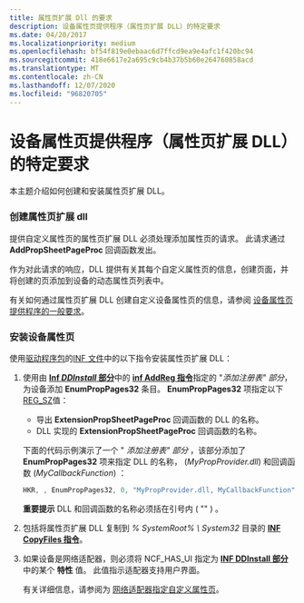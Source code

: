 ```yaml
---
title: 属性页扩展 Dll 的要求
description: 设备属性页提供程序（属性页扩展 DLL）的特定要求
ms.date: 04/20/2017
ms.localizationpriority: medium
ms.openlocfilehash: bf54f819e0ebaac6d7ffcd9ea9e4afc1f420bc94
ms.sourcegitcommit: 418e6617e2a695c9cb4b37b5b60e264760858acd
ms.translationtype: MT
ms.contentlocale: zh-CN
ms.lasthandoff: 12/07/2020
ms.locfileid: "96820705"
---
```

# <a name="specific-requirements-for-device-property-page-providers-property-page-extension-dlls"></a>设备属性页提供程序（属性页扩展 DLL）的特定要求


本主题介绍如何创建和安装属性页扩展 DLL。

### <a name="creating-a-property-page-extension-dll"></a>创建属性页扩展 dll

提供自定义属性页的属性页扩展 DLL 必须处理添加属性页的请求。 此请求通过 **AddPropSheetPageProc** 回调函数发出。

作为对此请求的响应，DLL 提供有关其每个自定义属性页的信息，创建页面，并将创建的页添加到设备的动态属性页列表中。

有关如何通过属性页扩展 DLL 创建自定义设备属性页的信息，请参阅 [设备属性页提供程序的一般要求](general-requirements-for-device-property-page-providers.md)。

### <a name="installing-a-device-property-page"></a>安装设备属性页

使用[驱动程序包](driver-packages.md)的[INF 文件](overview-of-inf-files.md)中的以下指令安装属性页扩展 DLL：

1.  使用由 [**Inf *DDInstall* 部分**](inf-ddinstall-section.md)中的 [**inf AddReg 指令**](inf-addreg-directive.md)指定的 "*添加注册表" 部分*，为设备添加 **EnumPropPages32** 条目。 **EnumPropPages32** 项指定以下 [REG_SZ](/windows/desktop/SysInfo/registry-value-types)值：

    -   导出 **ExtensionPropSheetPageProc** 回调函数的 DLL 的名称。
    -   DLL 实现的 **ExtensionPropSheetPageProc** 回调函数的名称。

    下面的代码示例演示了一个 " *添加注册表" 部分* ，该部分添加了 **EnumPropPages32** 项来指定 DLL 的名称， (*MyPropProvider.dll*) 和回调函数 (*MyCallbackFunction*) ：

    ```cpp
    HKR, , EnumPropPages32, 0, "MyPropProvider.dll, MyCallbackFunction"
    ```

    **重要提示**  DLL 和回调函数的名称必须括在引号内 ( "" ) 。

     

2.  包括将属性页扩展 DLL 复制到 *% SystemRoot% \\ System32* 目录的 [**INF CopyFiles 指令**](inf-copyfiles-directive.md)。

3.  如果设备是网络适配器，则必须将 NCF_HAS_UI 指定为 [**INF DDInstall 部分**](inf-ddinstall-section.md)中的某个 **特性** 值。 此值指示适配器支持用户界面。

    有关详细信息，请参阅为 [网络适配器指定自定义属性页](../network/specifying-custom-property-pages-for-network-adapters.md)。

 

